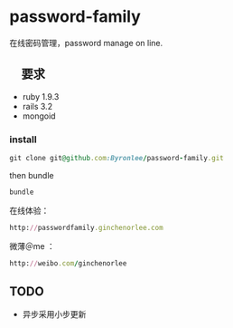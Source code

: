 password-family
===============

在线密码管理，password manage on line.

## 　要求

* ruby 1.9.3
* rails 3.2
* mongoid 

### install

```ruby
git clone git@github.com:Byronlee/password-family.git
```

then bundle

```ruby
bundle
```


在线体验：

```ruby
http://passwordfamily.ginchenorlee.com
```

微薄＠me  ：

```ruby
http://weibo.com/ginchenorlee
```
## TODO

* 异步采用小步更新
